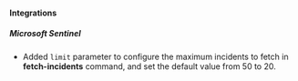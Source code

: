 
#### Integrations

##### Microsoft Sentinel

- Added `limit` parameter to configure the maximum incidents to fetch in **fetch-incidents** command, and set the default value from 50 to 20.
